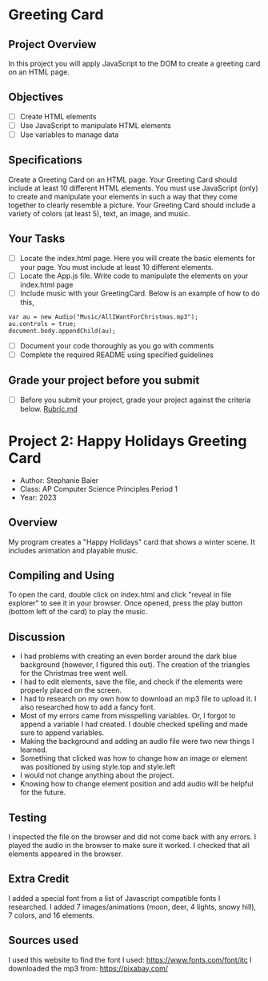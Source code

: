 # Greeting Card

## Project Overview
In this project you will apply JavaScript to the DOM to create a greeting card on an HTML page.  

## Objectives

- [ ] Create HTML elements
- [ ] Use JavaScript to manipulate HTML elements
- [ ] Use variables to manage data

## Specifications

Create a Greeting Card on an HTML page.  Your Greeting Card should include at least 10 different HTML elements.  You must use JavaScript (only) to create and manipulate your elements in such a way that they come together to clearly resemble a picture.   Your Greeting Card should include a variety of colors (at least 5), text, an image, and music. 

## Your Tasks

- [ ] Locate the index.html page.  Here you will create the basic elements for your page.  You must include at least 10 different elements. 
- [ ] Locate the App.js file.  Write code to manipulate the elements on your index.html page
- [ ] Include music with your GreetingCard.  Below is an example of how to do this, 

```
var au = new Audio("Music/AllIWantForChristmas.mp3");
au.controls = true;
document.body.appendChild(au);
```

- [ ] Document your code thoroughly as you go with comments
- [ ] Complete the required README using specified guidelines

## Grade your project before you submit

- [ ] Before you submit your project, grade your project against the criteria below. 
	[Rubric.md](Rubric.md)

# Project 2: Happy Holidays Greeting Card

* Author: Stephanie Baier
* Class: AP Computer Science Principles Period 1
* Year: 2023

## Overview

My program creates a "Happy Holidays" card that shows a winter scene.  It includes animation and playable music.

## Compiling and Using

To open the card, double click on index.html and click "reveal in file explorer" to see it in your browser.  Once opened, press the play button (bottom left of the card) to play the music.

## Discussion

  * I had problems with creating an even border around the dark blue background (however, I figured this out).  The creation of the triangles for the Christmas tree went well.
  * I had to edit elements, save the file, and check if the elements were properly placed on the screen.
  * I had to research on my own how to download an mp3 file to upload it.  I also researched how to add a fancy font.
  * Most of my errors came from misspelling variables.  Or, I forgot to append a variable I had created.  I double checked spelling and made sure to append variables.
  * Making the background and adding an audio file were two new things I learned.
  * Something that clicked was how to change how an image or element was positioned by using style.top and style.left
  * I would not change anything about the project.
  * Knowing how to change element position and add audio will be helpful for the future.

## Testing

I inspected the file on the browser and did not come back with any errors.  I played the audio in the browser to make sure it worked.  I checked that all elements appeared in the browser.

## Extra Credit

I added a special font from a list of Javascript compatible fonts I researched. I added 7 images/animations (moon, deer, 4 lights, snowy hill), 7 colors, and 16 elements.

## Sources used

I used this website to find the font I used: https://www.fonts.com/font/itc 
I downloaded the mp3 from: https://pixabay.com/
